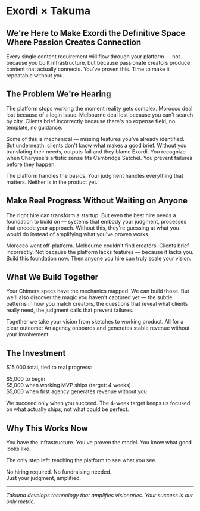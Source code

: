 # Exordi × Takuma

## We're Here to Make Exordi the Definitive Space Where Passion Creates Connection

Every single content requirement will flow through your platform — not because you built infrastructure, but because passionate creators produce content that actually connects. You've proven this. Time to make it repeatable without you.

## The Problem We're Hearing

The platform stops working the moment reality gets complex. Morocco deal lost because of a login issue. Melbourne deal lost because you can't search by city. Clients brief incorrectly because there's no expense field, no template, no guidance.

Some of this is mechanical — missing features you've already identified. But underneath: clients don't know what makes a good brief. Without you translating their needs, outputs fail and they blame Exordi. You recognize when Charysse's artistic sense fits Cambridge Satchel. You prevent failures before they happen.

The platform handles the basics. Your judgment handles everything that matters. Neither is in the product yet.

## Make Real Progress Without Waiting on Anyone

The right hire can transform a startup. But even the best hire needs a foundation to build on — systems that embody your judgment, processes that encode your approach. Without this, they're guessing at what you would do instead of amplifying what you've proven works.

Morocco went off-platform. Melbourne couldn't find creators. Clients brief incorrectly. Not because the platform lacks features — because it lacks you. Build this foundation now. Then anyone you hire can truly scale your vision.

## What We Build Together

Your Chimera specs have the mechanics mapped. We can build those. But we'll also discover the magic you haven't captured yet — the subtle patterns in how you match creators, the questions that reveal what clients really need, the judgment calls that prevent failures.

Together we take your vision from sketches to working product. All for a clear outcome: An agency onboards and generates stable revenue without your involvement.

## The Investment

$15,000 total, tied to real progress:

$5,000 to begin  
$5,000 when working MVP ships (target: 4 weeks)  
$5,000 when first agency generates revenue without you  

We succeed only when you succeed. The 4-week target keeps us focused on what actually ships, not what could be perfect.

## Why This Works Now

You have the infrastructure. You've proven the model. You know what good looks like.

The only step left: teaching the platform to see what you see.

No hiring required. No fundraising needed.  
Just your judgment, amplified.

---

*Takuma develops technology that amplifies visionaries. Your success is our only metric.*